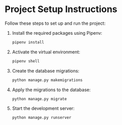 # Project Setup Instructions

Follow these steps to set up and run the project:

1. Install the required packages using Pipenv:
    ```sh
    pipenv install
    ```

2. Activate the virtual environment:
    ```sh
    pipenv shell
    ```

3. Create the database migrations:
    ```sh
    python manage.py makemigrations
    ```

4. Apply the migrations to the database:
    ```sh
    python manage.py migrate
    ```

5. Start the development server:
    ```sh
    python manage.py runserver
    ```
